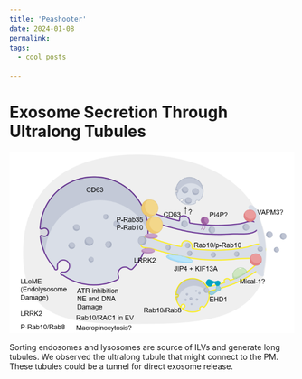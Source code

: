 ```yaml
---
title: 'Peashooter'
date: 2024-01-08
permalink: 
tags:
  - cool posts

---
```


Exosome Secretion Through Ultralong Tubules
======
 
![image](/images/peashooter.png)

Sorting endosomes and lysosomes are source of ILVs and generate long tubules. We observed the ultralong tubule that might connect to the PM. These tubules could be a tunnel for direct exosome release.



